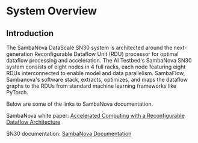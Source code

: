 # System Overview

## Introduction

The SambaNova DataScale SN30 system is architected around the next-generation Reconfigurable Dataflow Unit (RDU) processor for optimal dataflow processing and acceleration. The AI Testbed's SambaNova SN30 system consists of eight nodes in 4 full racks, each node featuring eight RDUs interconnected to enable model and data parallelism. SambaFlow, Sambanova's software stack, extracts, optimizes, and maps the dataflow graphs to the RDUs from standard machine learning frameworks like PyTorch.

Below are some of the links to SambaNova documentation.

SambaNova white paper: [Accelerated Computing with a Reconfigurable Dataflow Architecture](https://sambanova.ai/hubfs/23945802/SambaNova_Accelerated-Computing-with-a-Reconfigurable-Dataflow-Architecture_Whitepaper_English-1.pdf)

SN30 documentation: [SambaNova Documentation](https://docs-legacy.sambanova.ai/home/latest/index.html)
